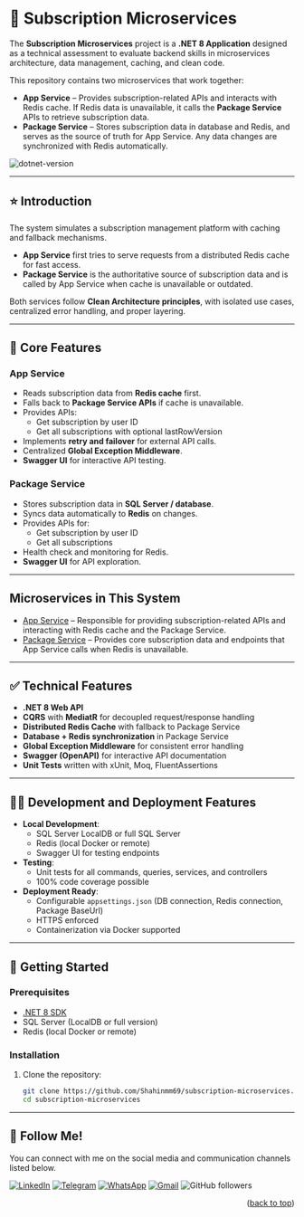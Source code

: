 ﻿# 📐 Subscription Microservices

The **Subscription Microservices** project is a **.NET 8 Application** designed as a technical assessment to evaluate backend skills in microservices architecture, data management, caching, and clean code.  

This repository contains two microservices that work together:

- **App Service** – Provides subscription-related APIs and interacts with Redis cache. If Redis data is unavailable, it calls the **Package Service** APIs to retrieve subscription data.
- **Package Service** – Stores subscription data in database and Redis, and serves as the source of truth for App Service. Any data changes are synchronized with Redis automatically.

![dotnet-version](https://img.shields.io/badge/dotnet%20version-net8.0-blue)

---

## ⭐ Introduction
The system simulates a subscription management platform with caching and fallback mechanisms.  

- **App Service** first tries to serve requests from a distributed Redis cache for fast access.  
- **Package Service** is the authoritative source of subscription data and is called by App Service when cache is unavailable or outdated.  

Both services follow **Clean Architecture principles**, with isolated use cases, centralized error handling, and proper layering.

---

## 🔎 Core Features

### App Service
- Reads subscription data from **Redis cache** first.
- Falls back to **Package Service APIs** if cache is unavailable.
- Provides APIs:
  - Get subscription by user ID
  - Get all subscriptions with optional lastRowVersion
- Implements **retry and failover** for external API calls.
- Centralized **Global Exception Middleware**.
- **Swagger UI** for interactive API testing.

### Package Service
- Stores subscription data in **SQL Server / database**.
- Syncs data automatically to **Redis** on changes.
- Provides APIs for:
  - Get subscription by user ID
  - Get all subscriptions
- Health check and monitoring for Redis.
- **Swagger UI** for API exploration.

---

## Microservices in This System

- [App Service](https://github.com/Shahinmm69/AppService) – Responsible for providing subscription-related APIs and interacting with Redis cache and the Package Service.
- [Package Service](https://github.com/Shahinmm69/PackageService) – Provides core subscription data and endpoints that App Service calls when Redis is unavailable.

---

## ✅ Technical Features
- **.NET 8 Web API**  
- **CQRS** with **MediatR** for decoupled request/response handling  
- **Distributed Redis Cache** with fallback to Package Service  
- **Database + Redis synchronization** in Package Service  
- **Global Exception Middleware** for consistent error handling  
- **Swagger (OpenAPI)** for interactive API documentation  
- **Unit Tests** written with xUnit, Moq, FluentAssertions

---

## 🧑‍💻 Development and Deployment Features
- **Local Development**:
  - SQL Server LocalDB or full SQL Server
  - Redis (local Docker or remote)
  - Swagger UI for testing endpoints
- **Testing**:
  - Unit tests for all commands, queries, services, and controllers
  - 100% code coverage possible
- **Deployment Ready**:
  - Configurable `appsettings.json` (DB connection, Redis connection, Package BaseUrl)
  - HTTPS enforced
  - Containerization via Docker supported

---

## 💾 Getting Started

### Prerequisites
- [.NET 8 SDK](https://dotnet.microsoft.com/download)
- SQL Server (LocalDB or full version)
- Redis (local Docker or remote)

### Installation
1. Clone the repository:
   ```bash
   git clone https://github.com/Shahinmm69/subscription-microservices.git
   cd subscription-microservices

---

## 🩷 Follow Me!

You can connect with me on the social media and communication channels listed below.

[![LinkedIn][linkedin-shield]][linkedin-url]
[![Telegram][telegram-shield]][telegram-url]
[![WhatsApp][whatsapp-shield]][whatsapp-url]
[![Gmail][gmail-shield]][gmail-url]
![GitHub followers](https://img.shields.io/github/followers/Shahinmm69)

<p align="right">(<a href="#readme-top">back to top</a>)</p>


<!-- MARKDOWN LINKS & IMAGES -->
<!-- https://www.markdownguide.org/basic-syntax/#reference-style-links -->
[linkedin-shield]: https://img.shields.io/badge/-LinkedIn-black.svg?logo=linkedin&color=555
[linkedin-url]: https://www.linkedin.com/in/shahin-maboudi-moghaddam

[telegram-shield]: https://img.shields.io/badge/-Telegram-black.svg?logo=telegram&color=fff
[telegram-url]: https://t.me/Shahin_graff

[whatsapp-shield]: https://img.shields.io/badge/-WhatsApp-black.svg?logo=whatsapp&color=fff
[whatsapp-url]: https://wa.me/989304199911

[gmail-shield]: https://img.shields.io/badge/-Gmail-black.svg?logo=gmail&color=fff
[gmail-url]: mailto:s.maboudi69@gmail.com
